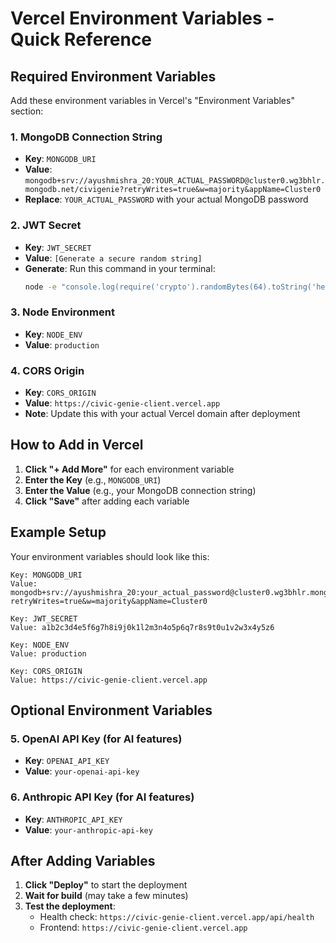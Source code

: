 # Vercel Environment Variables - Quick Reference

## Required Environment Variables

Add these environment variables in Vercel's "Environment Variables" section:

### 1. MongoDB Connection String
- **Key**: `MONGODB_URI`
- **Value**: `mongodb+srv://ayushmishra_20:YOUR_ACTUAL_PASSWORD@cluster0.wg3bhlr.mongodb.net/civigenie?retryWrites=true&w=majority&appName=Cluster0`
- **Replace**: `YOUR_ACTUAL_PASSWORD` with your actual MongoDB password

### 2. JWT Secret
- **Key**: `JWT_SECRET`
- **Value**: `[Generate a secure random string]`
- **Generate**: Run this command in your terminal:
  ```bash
  node -e "console.log(require('crypto').randomBytes(64).toString('hex'))"
  ```

### 3. Node Environment
- **Key**: `NODE_ENV`
- **Value**: `production`

### 4. CORS Origin
- **Key**: `CORS_ORIGIN`
- **Value**: `https://civic-genie-client.vercel.app`
- **Note**: Update this with your actual Vercel domain after deployment

## How to Add in Vercel

1. **Click "+ Add More"** for each environment variable
2. **Enter the Key** (e.g., `MONGODB_URI`)
3. **Enter the Value** (e.g., your MongoDB connection string)
4. **Click "Save"** after adding each variable

## Example Setup

Your environment variables should look like this:

```
Key: MONGODB_URI
Value: mongodb+srv://ayushmishra_20:your_actual_password@cluster0.wg3bhlr.mongodb.net/civigenie?retryWrites=true&w=majority&appName=Cluster0

Key: JWT_SECRET
Value: a1b2c3d4e5f6g7h8i9j0k1l2m3n4o5p6q7r8s9t0u1v2w3x4y5z6

Key: NODE_ENV
Value: production

Key: CORS_ORIGIN
Value: https://civic-genie-client.vercel.app
```

## Optional Environment Variables

### 5. OpenAI API Key (for AI features)
- **Key**: `OPENAI_API_KEY`
- **Value**: `your-openai-api-key`

### 6. Anthropic API Key (for AI features)
- **Key**: `ANTHROPIC_API_KEY`
- **Value**: `your-anthropic-api-key`

## After Adding Variables

1. **Click "Deploy"** to start the deployment
2. **Wait for build** (may take a few minutes)
3. **Test the deployment**:
   - Health check: `https://civic-genie-client.vercel.app/api/health`
   - Frontend: `https://civic-genie-client.vercel.app`
